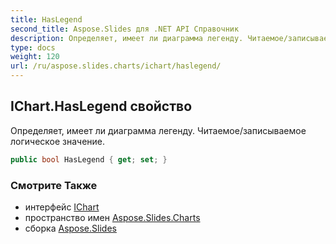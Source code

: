 ```yaml
---
title: HasLegend
second_title: Aspose.Slides для .NET API Справочник
description: Определяет, имеет ли диаграмма легенду. Читаемое/записываемое логическое значение.
type: docs
weight: 120
url: /ru/aspose.slides.charts/ichart/haslegend/
---
```


## IChart.HasLegend свойство

Определяет, имеет ли диаграмма легенду. Читаемое/записываемое логическое значение.

```csharp
public bool HasLegend { get; set; }
```

### Смотрите Также

* интерфейс [IChart](../../ichart)
* пространство имен [Aspose.Slides.Charts](../../ichart)
* сборка [Aspose.Slides](../../../)

<!-- DO NOT EDIT: сгенерировано xmldocmd для Aspose.Slides.dll -->